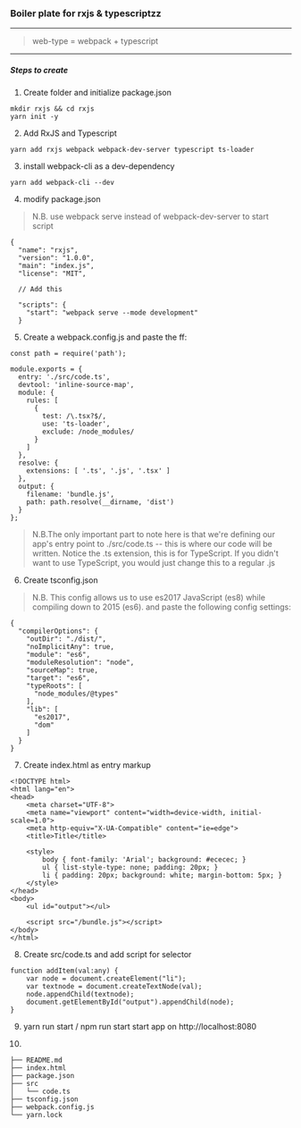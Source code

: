 ### Boiler plate for rxjs & typescriptzz
---
> web-type = webpack + typescript

---
##### Steps to create

1. Create folder and initialize package.json
```
mkdir rxjs && cd rxjs
yarn init -y
```

2. Add RxJS and Typescript
```
yarn add rxjs webpack webpack-dev-server typescript ts-loader
```

3. install webpack-cli as a dev-dependency
```
yarn add webpack-cli --dev
```

4. modify package.json
> N.B. use webpack serve instead of webpack-dev-server to start script
```
{
  "name": "rxjs",
  "version": "1.0.0",
  "main": "index.js",
  "license": "MIT",

  // Add this

  "scripts": {
    "start": "webpack serve --mode development"
  }
```

5. Create a webpack.config.js and paste the ff:

```
const path = require('path');

module.exports = {
  entry: './src/code.ts',
  devtool: 'inline-source-map',
  module: {
    rules: [
      {
        test: /\.tsx?$/,
        use: 'ts-loader',
        exclude: /node_modules/
      }
    ]
  },
  resolve: {
    extensions: [ '.ts', '.js', '.tsx' ]
  },
  output: {
    filename: 'bundle.js',
    path: path.resolve(__dirname, 'dist')
  }
};
```
> N.B.The only important part to note here is that we're defining our app's entry point to 
./src/code.ts -- this is where our code will be written. 
Notice the .ts extension, this is for TypeScript. If you didn't want to use TypeScript, you would just change this to a regular .js

6. Create tsconfig.json
> N.B. This config allows us to use es2017 JavaScript 
(es8) while compiling down to 2015 (es6).
and paste the following config settings:

```
{
  "compilerOptions": {
    "outDir": "./dist/",
    "noImplicitAny": true,
    "module": "es6",
    "moduleResolution": "node",
    "sourceMap": true,
    "target": "es6",
    "typeRoots": [
      "node_modules/@types"
    ],
    "lib": [
      "es2017",
      "dom"
    ]
  }
}
```
7. Create index.html as entry markup

```
<!DOCTYPE html>
<html lang="en">
<head>
    <meta charset="UTF-8">
    <meta name="viewport" content="width=device-width, initial-scale=1.0">
    <meta http-equiv="X-UA-Compatible" content="ie=edge">
    <title>Title</title>

    <style>
        body { font-family: 'Arial'; background: #ececec; }
        ul { list-style-type: none; padding: 20px; }
        li { padding: 20px; background: white; margin-bottom: 5px; }
    </style>
</head>
<body>
    <ul id="output"></ul>

    <script src="/bundle.js"></script>
</body>
</html>
```
8. Create src/code.ts and add script for selector
```
function addItem(val:any) {
    var node = document.createElement("li");
    var textnode = document.createTextNode(val);
    node.appendChild(textnode);
    document.getElementById("output").appendChild(node);
}
```

9. yarn run start / npm run start
start app on http://localhost:8080

10. 
```
├── README.md
├── index.html
├── package.json
├── src
│   └── code.ts
├── tsconfig.json
├── webpack.config.js
└── yarn.lock
```
